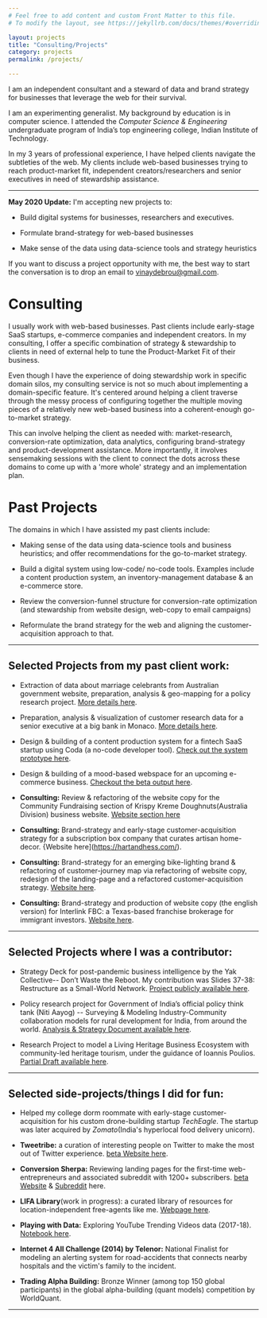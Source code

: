 ```yaml
---
# Feel free to add content and custom Front Matter to this file.
# To modify the layout, see https://jekyllrb.com/docs/themes/#overriding-theme-defaults

layout: projects
title: "Consulting/Projects"
category: projects
permalink: /projects/

---
```


I am an independent consultant and a steward of data and brand strategy for businesses that leverage the web for their survival.

I am an experimenting generalist. My background by education is in computer science. I attended the *Computer Science & Engineering* undergraduate program of India’s top engineering college, Indian Institute of Technology.

In my 3 years of professional experience, I have helped clients navigate the subtleties of the web. My clients include web-based businesses trying to reach product-market fit, independent creators/researchers and senior executives in need of stewardship assistance. 

------------

**May 2020 Update:** I'm accepting new projects to: 

* Build digital systems for businesses, researchers and executives. 

* Formulate brand-strategy for web-based businesses

* Make sense of the data using data-science tools and strategy heuristics 

If you want to discuss a project opportunity with me, the best way to start the conversation is to drop an email to vinaydebrou@gmail.com. 


# Consulting 

I usually work with web-based businesses. Past clients include early-stage SaaS startups, e-commerce companies and independent creators. In my consulting, I offer a specific combination of strategy & stewardship to clients in need of external help to tune the Product-Market Fit of their business.

Even though I have the experience of doing stewardship work in specific domain silos, my consulting service is not so much about implementing a domain-specific feature. It's centered around helping a client traverse through the messy process of configuring together the multiple moving pieces of a relatively new web-based business into a coherent-enough go-to-market strategy.

This can involve helping the client as needed with: market-research, conversion-rate optimization, data analytics, configuring brand-strategy and product-development assistance. More importantly, it involves sensemaking sessions with the client to connect the dots across these domains to come up with a 'more whole' strategy and an implementation plan.

# Past Projects

The domains in which I have assisted my past clients include:

* Making sense of the data using data-science tools and business heuristics; and offer recommendations for the go-to-market strategy.

* Build a digital system using low-code/ no-code tools. Examples include a content production system, an inventory-management database & an e-commerce store.

* Review the conversion-funnel structure for conversion-rate optimization (and stewardship from website design, web-copy to email campaigns) 

* Reformulate the brand strategy for the web and aligning the customer-acquisition approach to that. 


------------


## Selected Projects from my past client work:


* Extraction of data about marriage celebrants from Australian government website, preparation, analysis & geo-mapping for a policy research project. [More details here](https://www.guru.com/portfolio/postcode-data-extraction-geo-mapping-australia-/674878).

* Preparation, analysis & visualization of customer research data for a senior executive at a big bank in Monaco. [More details here](https://www.guru.com/portfolio/tableau-charts-for-bank-survey-data/674870).

* Design & building of a content production system for a fintech SaaS startup using Coda (a no-code developer tool). [Check out the system prototype here](https://coda.io/d/Oddup-Content-Work_dyxQrFhZOSE). 

* Design & building of a mood-based webspace for an upcoming e-commerce business. [Checkout the beta output here](https://moodswangs.webflow.io/).

* **Consulting:** Review & refactoring of the website copy for the Community Fundraising section of Krispy Kreme Doughnuts(Australia Division) business website. [Website section here](https://www.krispykreme.com.au/fundraising)  

* **Consulting:** Brand-strategy and early-stage customer-acquisition strategy for a subscription box company that curates artisan home-decor. {Website here](https://hartandhess.com/). 

* **Consulting:** Brand-strategy for an emerging bike-lighting brand & refactoring of customer-journey map via refactoring of website copy, redesign of the landing-page and a refactored customer-acquisition strategy. [Website here](https://www.outboundlighting.com/). 

* **Consulting:** Brand-strategy and production of website copy (the english version) for Interlink FBC: a Texas-based franchise brokerage for immigrant investors. [Website here](https://www.interlinkfbc.com/en/about-us/).


------------


## Selected Projects where I was a contributor:

* Strategy Deck for post-pandemic business intelligence by the Yak Collective-- Don’t Waste the Reboot. My contribution was Slides 37-38: Restructure as a Small-World Network. [Project publicly available here](https://yakcollective.org/projects/yak-wisdom). 

* Policy research project for Government of India’s official policy think tank (Niti Aayog) -- Surveying & Modeling Industry-Community collaboration models for rural development for India, from around the world. [Analysis & Strategy Document available here](https://drive.google.com/file/d/1_0D-HkRVF52Gs3Gloytt6FdpZsV_Qbn1/view?usp=sharing). 

* Research Project to model a Living Heritage Business Ecosystem with community-led heritage tourism, under the guidance of Ioannis Poulios. [Partial Draft available here](https://drive.google.com/file/d/19ZRVzhlr57py_xtS8tebJPq-fHwCrwRr/view?usp=sharing). 

------------


## Selected side-projects/things I did for fun:

* Helped my college dorm roommate with early-stage customer-acquisition for his custom drone-building startup *TechEagle*. The startup was later acquired by *Zomato*(India's hyperlocal food delivery unicorn).

* **Tweetribe:** a curation of interesting people on Twitter to make the most out of Twitter experience. [beta Website here](https://tweetribe.webflow.io/).

* **Conversion Sherpa:** Reviewing landing pages for the first-time web-entrepreneurs and associated subreddit with 1200+ subscribers. [beta Website](https://conversion-sherpa.herokuapp.com/) & [Subreddit](https://www.reddit.com/r/conversionboosters?utm_medium=android_app&utm_source=share) here. 

* **LIFA Library**(work in progress):  a curated library of resources for location-independent free-agents like me. [Webpage here](https://www.notion.so/brewing/765e5c9203dc42ffa6b38637369c7879?v=ac3d0a39211c4979a90749de8fc17853).

* **Playing with Data:** Exploring YouTube Trending Videos data (2017-18). [Notebook here](https://www.kaggle.com/vinaykumar3/eda-v-youtube-trending-videos).  

* **Internet 4 All Challenge (2014) by Telenor:** National Finalist for modeling an alerting system for road-accidents that connects nearby hospitals and the victim's family to the incident.

* **Trading Alpha Building:** Bronze Winner (among top 150 global participants) in the global alpha-building (quant models) competition by WorldQuant. 


---------



